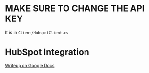 # MAKE SURE TO CHANGE THE API KEY
It is in `Client/HubspotClient.cs`

# HubSpot Integration

[Writeup on Google Docs](https://docs.google.com/document/d/1yoanh2kX730baN6sCcyFOL-OaknjbPriIrebEubmTTs/edit?usp=sharing)